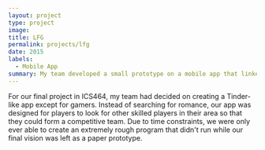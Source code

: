 ```yaml
---
layout: project
type: project
image: 
title: LFG
permalink: projects/lfg
date: 2015
labels:
  - Mobile App
summary: My team developed a small prototype on a mobile app that linked players together
---
```


For our final project in ICS464, my team had decided on creating a Tinder-like app except for gamers. Instead of searching for romance, our app was designed for players to look for other skilled players in their area so that they could form a competitive team. Due to time constraints, we were only ever able to create an extremely rough program that didn't run while our final vision was left as a paper prototype.



